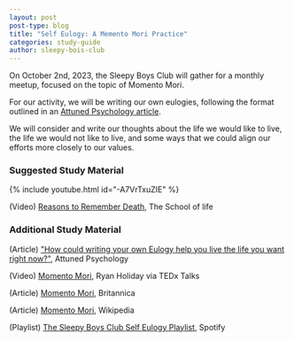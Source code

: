 ```yaml
---
layout: post
post-type: blog
title: "Self Eulogy: A Memento Mori Practice"
categories: study-guide
author: sleepy-bois-club
---
```


On October 2nd, 2023, the Sleepy Boys Club will gather for a monthly meetup, focused on the topic of Momento Mori. 

For our activity, we will be writing our own eulogies, following the format outlined in an [Attuned Psychology article](https://attunedpsychology.com/writing-eulogy-help-live-life-want-right-now/).

We will consider and write our thoughts about the life we would like to live, the life we would not like to live, and some ways that we could align our efforts more closely to our values. 


### Suggested Study Material

{% include youtube.html id="-A7VrTxuZIE" %}

(Video) [Reasons to Remember Death](https://www.youtube.com/watch?v=-A7VrTxuZIE ), The School of life

### Additional Study Material

(Article) ["How could writing your own Eulogy help you live the life you want right now?"](https://attunedpsychology.com/writing-eulogy-help-live-life-want-right-now/), Attuned Psychology

(Video) [Momento Mori](https://www.youtube.com/watch?v=PexEwJnOz3s), Ryan Holiday via TEDx Talks

(Article) [Momento Mori](https://www.britannica.com/topic/memento-mori), Britannica

(Article) [Momento Mori](https://en.wikipedia.org/wiki/Memento_mori), Wikipedia

(Playlist) [The Sleepy Boys Club Self Eulogy Playlist](https://open.spotify.com/playlist/6RriRvmdc19Pbmm9uvfzJX?si=3fe447977f2b4b11), Spotify
